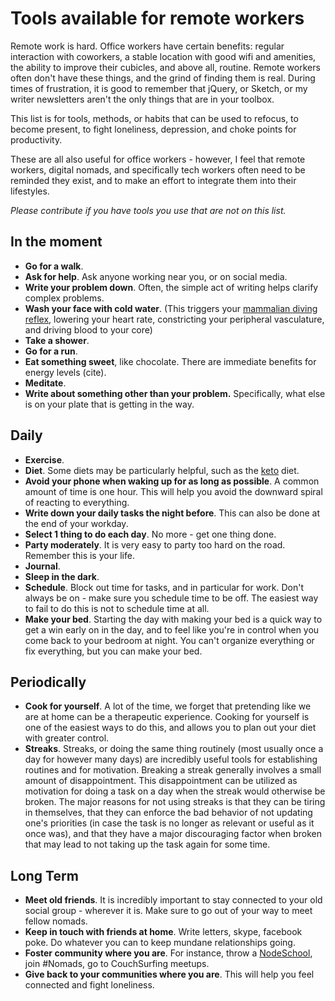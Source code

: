 # Tools available for remote workers

Remote work is hard. Office workers have certain benefits: regular interaction with coworkers, a stable location with good wifi and amenities, the ability to improve their cubicles, and above all, routine. Remote workers often don't have these things, and the grind of finding them is real. During times of frustration, it is good to remember that jQuery, or Sketch, or my writer newsletters aren't the only things that are in your toolbox.

This list is for tools, methods, or habits that can be used to refocus, to become present, to fight loneliness, depression, and choke points for productivity.

These are all also useful for office workers - however, I feel that remote workers, digital nomads, and specifically tech workers often need to be reminded they exist, and to make an effort to integrate them into their lifestyles.

_Please contribute if you have tools you use that are not on this list._

## In the moment

 * **Go for a walk**.
 * **Ask for help**. Ask anyone working near you, or on social media.
 * **Write your problem down**. Often, the simple act of writing helps clarify complex problems.
 * **Wash your face with cold water**. (This triggers your [mammalian diving reflex](https://en.wikipedia.org/wiki/Mammalian_diving_reflex), lowering your heart rate, constricting your peripheral vasculature, and driving blood to your core)
 * **Take a shower**.
 * **Go for a run**.
 * **Eat something sweet**, like chocolate. There are immediate benefits for energy levels (cite).
 * **Meditate**.
 * **Write about something other than your problem.** Specifically, what else is on your plate that is getting in the way.

## Daily

 * **Exercise**.
 * **Diet**. Some diets may be particularly helpful, such as the [keto]() diet.
 * **Avoid your phone when waking up for as long as possible**. A common amount of time is one hour. This will help you avoid the downward spiral of reacting to everything.
 * **Write down your daily tasks the night before**. This can also be done at the end of your workday.
 * **Select 1 thing to do each day**. No more - get one thing done.
 * **Party moderately**. It is very easy to party too hard on the road. Remember this is your life.
 * **Journal**.
 * **Sleep in the dark**.
 * **Schedule**. Block out time for tasks, and in particular for work. Don't always be on - make sure you schedule time to be off. The easiest way to fail to do this is not to schedule time at all.
 * **Make your bed**. Starting the day with making your bed is a quick way to get a win early on in the day, and to feel like you're in control when you come back to your bedroom at night. You can't organize everything or fix everything, but you can make your bed.

## Periodically

 * **Cook for yourself**. A lot of the time, we forget that pretending like we are at home can be a therapeutic experience. Cooking for yourself is one of the easiest ways to do this, and allows you to plan out your diet with greater control.
 * **Streaks**. Streaks, or doing the same thing routinely (most usually once a day for however many days) are incredibly useful tools for establishing routines and for motivation. Breaking a streak generally involves a small amount of disappointment. This disappointment can be utilized as motivation for doing a task on a day when the streak would otherwise be broken. The major reasons for not using streaks is that they can be tiring in themselves, that they can enforce the bad behavior of not updating one's priorities (in case the task is no longer as relevant or useful as it once was), and that they have a major discouraging factor when broken that may lead to not taking up the task again for some time.

## Long Term

 * **Meet old friends**. It is incredibly important to stay connected to your old social group - wherever it is. Make sure to go out of your way to meet fellow nomads.
 * **Keep in touch with friends at home**. Write letters, skype, facebook poke. Do whatever you can to keep mundane relationships going.
 * **Foster community where you are**. For instance, throw a [NodeSchool](http://nodeschool.io), join #Nomads, go to CouchSurfing meetups.
 * **Give back to your communities where you are**. This will help you feel connected and fight loneliness.
